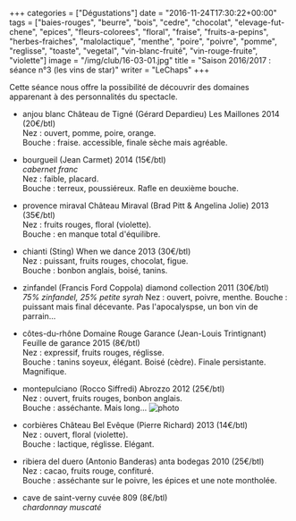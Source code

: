 +++
categories = ["Dégustations"]
date = "2016-11-24T17:30:22+00:00"
tags = ["baies-rouges", "beurre", "bois", "cedre", "chocolat", "elevage-fut-chene", "epices", "fleurs-colorees", "floral", "fraise", "fruits-a-pepins", "herbes-fraiches", "malolactique", "menthe", "poire", "poivre", "pomme", "reglisse", "toaste", "vegetal", "vin-blanc-fruité", "vin-rouge-fruite", "violette"] 
image = "/img/club/16-03-01.jpg"
title = "Saison 2016/2017 : séance n°3 (les vins de star)"
writer = "LeChaps"
+++

Cette séance nous offre la possibilité de découvrir des domaines apparenant à des personnalités du spectacle.

* anjou blanc Château de Tigné (Gérard Depardieu) Les Maillones 2014 (20€/btl)  
Nez : ouvert, pomme, poire, orange.  
Bouche : fraise. accessible, finale sèche mais agréable.

* bourgueil (Jean Carmet) 2014 (15€/btl) <i class="fa fa-minus-circle"></i>  
_cabernet franc_  
Nez : faible, placard.  
Bouche : terreux, poussiéreux. Rafle en deuxième bouche.

* provence miraval Château Miraval (Brad Pitt & Angelina Jolie) 2013 (35€/btl) <i class="fa fa-minus-circle"></i>  
Nez : fruits rouges, floral (violette).  
Bouche : en manque total d'équilibre.

* chianti (Sting) When we dance 2013 (30€/btl)  
Nez : puissant, fruits rouges, chocolat, figue.  
Bouche : bonbon anglais, boisé, tanins.

* zinfandel (Francis Ford Coppola) diamond collection 2011 (30€/btl)  
_75% zinfandel, 25% petite syrah_
Nez : ouvert, poivre, menthe.
Bouche : puissant mais final décevante. Pas l'apocalyspse, un bon vin de parrain...

* côtes-du-rhône Domaine Rouge Garance (Jean-Louis Trintignant) Feuille de garance 2015 (8€/btl) <i class="fa fa-plus-circle"></i>  
Nez : expressif, fruits rouges, réglisse.  
Bouche : tanins soyeux, élégant. Boisé (cèdre). Finale persistante. Magnifique.

* montepulciano (Rocco Siffredi) Abrozzo 2012 (25€/btl)  
Nez : ouvert, fruits rouges, bonbon anglais.  
Bouche : asséchante. Mais long...
![photo][1]

* corbières Château Bel Evêque (Pierre Richard) 2013 (14€/btl) <i class="fa fa-plus-circle"></i>  
Nez : ouvert, floral (violette).  
Bouche : lactique, réglisse. Elégant.

* ribiera del duero (Antonio Banderas) anta bodegas 2010 (25€/btl)  
Nez : cacao, fruits rouge, confituré.  
Bouche : asséchante sur le poivre, les épices et une note montholée.

* cave de saint-verny cuvée 809 (8€/btl)  
_chardonnay muscaté_

[1]: /img/club/16-03-01.jpg
